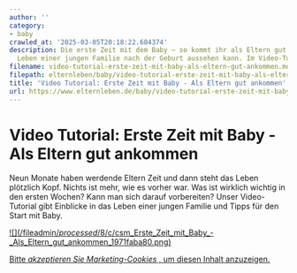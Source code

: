 ```yaml
---
author: ''
category:
- baby
crawled_at: '2025-03-05T20:18:22.684374'
description: Die erste Zeit mit dem Baby – so kommt ihr als Eltern gut an. Wie das
  Leben einer jungen Familie nach der Geburt aussehen kann. Im Video-Tutorial.
filename: video-tutorial-erste-zeit-mit-baby-als-eltern-gut-ankommen.md
filepath: elternleben/baby/video-tutorial-erste-zeit-mit-baby-als-eltern-gut-ankommen.md
title: 'Video Tutorial: Erste Zeit mit Baby - Als Eltern gut ankommen'
url: https://www.elternleben.de/baby/video-tutorial-erste-zeit-mit-baby-als-eltern-gut-ankommen/
---
```


#  Video Tutorial: Erste Zeit mit Baby - Als Eltern gut ankommen

Neun Monate haben werdende Eltern Zeit und dann steht das Leben plötzlich
Kopf. Nichts ist mehr, wie es vorher war. Was ist wirklich wichtig in den
ersten Wochen? Kann man sich darauf vorbereiten? Unser Video-Tutorial gibt
Einblicke in das Leben einer jungen Familie und Tipps für den Start mit Baby.

[ ![](/fileadmin/_processed_/8/c/csm_Erste_Zeit_mit_Baby_-
_Als_Eltern_gut_ankommen_1971faba80.png) ](javascript:Cookiebot.renew\(\))

[Bitte _akzeptieren Sie Marketing-Cookies_ , um diesen Inhalt
anzuzeigen.](javascript:Cookiebot.renew\(\))


